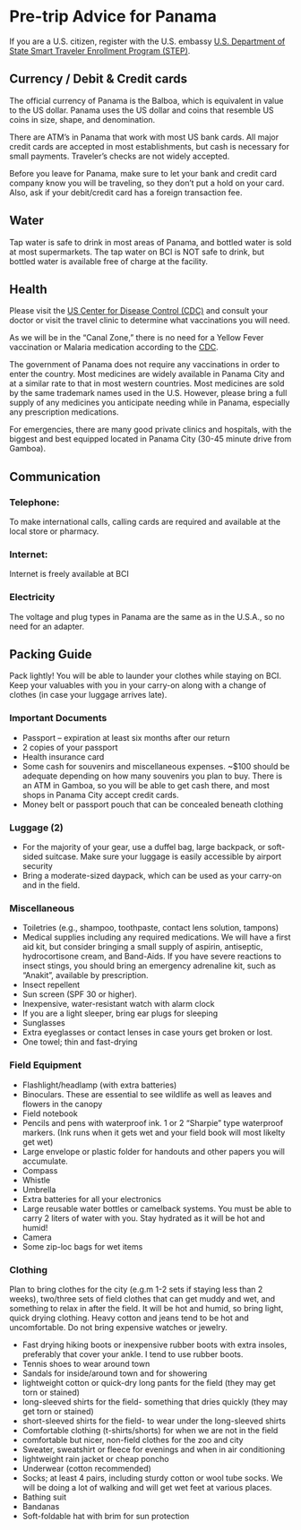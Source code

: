 # Pre-trip Advice for Panama

If you are a U.S. citizen, register with the U.S. embassy [U.S. Department of State Smart Traveler Enrollment Program (STEP)](https://step.state.gov).

## Currency / Debit & Credit cards
The official currency of Panama is the Balboa, which is equivalent in value to the US dollar. Panama uses the US dollar and coins that resemble US coins in size, shape, and denomination.

There are ATM’s in Panama that work with most US bank cards. All major credit cards are accepted in most establishments, but cash is necessary for small payments. Traveler’s checks are not widely accepted.

Before you leave for Panama, make sure to let your bank and credit card company know you will be traveling, so they don’t put a hold on your card. Also, ask if your debit/credit card has a foreign transaction fee.

## Water
Tap water is safe to drink in most areas of Panama, and bottled water is sold at most supermarkets. The tap water on BCI is NOT safe to drink, but bottled water is available free of charge at the facility.

## Health
Please visit the [US Center for Disease Control (CDC)](https://wwwnc.cdc.gov/travel/destinations/traveler/none/panama) and consult your doctor or visit the travel clinic to determine what vaccinations you will need.

As we will be in the “Canal Zone,” there is no need for a Yellow Fever vaccination or Malaria medication according to the [CDC](https://wwwnc.cdc.gov/travel/destinations/traveler/none/panama).

The government of Panama does not require any vaccinations in order to enter the country. Most medicines are widely available in Panama City and at a similar rate to that in most western countries. Most medicines are sold by the same trademark names used in the U.S. However, please bring a full supply of any medicines you anticipate needing while in Panama, especially any prescription medications.

For emergencies, there are many good private clinics and hospitals, with the biggest and best equipped located in Panama City (30-45 minute drive from Gamboa).

## Communication
### Telephone:
To make international calls, calling cards are required and available at the local store or pharmacy.

### Internet:
Internet is freely available at BCI

### Electricity
The voltage and plug types in Panama are the same as in the U.S.A., so no need for an adapter.

## Packing Guide
Pack lightly! You will be able to launder your clothes while staying on BCI. Keep your valuables with you in your carry-on along with a change of clothes (in case your luggage arrives late).

### Important Documents
- Passport – expiration at least six months after our return
- 2 copies of your passport
- Health insurance card
- Some cash for souvenirs and miscellaneous expenses. ~$100 should be adequate depending on how many souvenirs you plan to buy. There is an ATM in Gamboa, so you will be able to get cash there, and most shops in Panama City accept credit cards.
- Money belt or passport pouch that can be concealed beneath clothing

### Luggage (2)
- For the majority of your gear, use a duffel bag, large backpack, or soft-sided suitcase. Make sure your luggage is easily accessible by airport security
- Bring a moderate-sized daypack, which can be used as your carry-on and in the field.

### Miscellaneous
- Toiletries (e.g., shampoo, toothpaste, contact lens solution, tampons)
- Medical supplies including any required medications. We will have a first aid kit, but consider bringing a small supply of aspirin, antiseptic, hydrocortisone cream, and Band-Aids. If you have severe reactions to insect stings, you should bring an emergency adrenaline kit, such as “Anakit”, available by prescription.
- Insect repellent
- Sun screen (SPF 30 or higher).
- Inexpensive, water-resistant watch with alarm clock
- If you are a light sleeper, bring ear plugs for sleeping
- Sunglasses
- Extra eyeglasses or contact lenses in case yours get broken or lost.
- One towel; thin and fast-drying

### Field Equipment
- Flashlight/headlamp (with extra batteries)
- Binoculars. These are essential to see wildlife as well as leaves and flowers in the canopy
- Field notebook
- Pencils and pens with waterproof ink. 1 or 2 “Sharpie” type waterproof markers. (Ink runs when it gets wet and your field book will most likelty get wet)
- Large envelope or plastic folder for handouts and other papers you will accumulate.
- Compass
- Whistle
- Umbrella
- Extra batteries for all your electronics
- Large reusable water bottles or camelback systems. You must be able to carry 2 liters of water with you. Stay hydrated as it will be hot and humid!
- Camera
- Some zip-loc bags for wet items

### Clothing
Plan to bring clothes for the city (e.g.m 1-2 sets if staying less than 2 weeks), two/three sets of field clothes that can get muddy and wet, and something to relax in after the field. It will be hot and humid, so bring light, quick drying clothing. Heavy cotton and jeans tend to be hot and uncomfortable. Do not bring expensive watches or jewelry.

- Fast drying hiking boots or inexpensive rubber boots with extra insoles, preferably that cover your ankle. I tend to use rubber boots.
- Tennis shoes to wear around town
- Sandals for inside/around town and for showering
- lightweight cotton or quick-dry long pants for the field (they may get torn or stained)
- long-sleeved shirts for the field- something that dries quickly (they may get torn or stained)
- short-sleeved shirts for the field- to wear under the long-sleeved shirts
- Comfortable clothing (t-shirts/shorts) for when we are not in the field
- comfortable but nicer, non-field clothes for the zoo and city
- Sweater, sweatshirt or fleece for evenings and when in air conditioning
- lightweight rain jacket or cheap poncho
- Underwear (cotton recommended)
- Socks; at least 4 pairs, including sturdy cotton or wool tube socks. We will be doing a lot of walking and will get wet feet at various places.
- Bathing suit
- Bandanas
- Soft-foldable hat with brim for sun protection